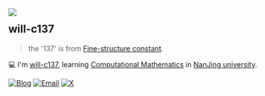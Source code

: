 <a href="#">
<img align="left" src='https://github-readme-stats.vercel.app/api?username=will-c137&show_icons=true&theme=tokyonight'>
</a>  

## will-c137

> the '137' is from [Fine-structure constant](https://en.wikipedia.org/wiki/Fine-structure_constant?useskin=vector).

💻 I'm [will-c137](https://will-c137.github.io), learning [Computational Mathematics](https://en.wikipedia.org/wiki/Computational_mathematics?useskin=vector) in [NanJing university](https://www.nju.edu.cn).


[![Blog](https://img.shields.io/badge/Blog-@willc137-blue.svg)](https://will-c137.github.io)
[![Email](https://img.shields.io/badge/Email-@willunhappy-blue.svg)](mailto:willunhappy@gmail.com)
[![X](https://img.shields.io/badge/X-@willMayday-blue.svg)](https://twitter.com/WillMayday)

